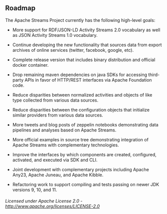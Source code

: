 ## Roadmap

The Apache Streams Project currently has the following high-level goals:

- More support for RDF/JSON-LD Activity Streams 2.0 vocabulary as well as JSON Activity Streams 1.0 vocabulary.
 
- Continue developing the new functionality that sources data from export archives of online services (twitter, facebook, google, etc).
 
- Complete release version that includes binary distribution and official docker container.
 
- Drop remaining maven dependencies on java SDKs for accessing third-party APIs in favor of HTTP/REST interfaces via Apache Foundation code.
 
- Reduce disparities between normalized activities and objects of like type collected from various data sources.
 
- Reduce disparities between the configuration objects that initialize similar providers from various data sources.
 
- More tweets and blog posts of zeppelin notebooks demonstrating data pipelines and analyses based on Apache Streams.
 
- More official examples in source tree demonstrating integration of Apache Streams with complementary technologies.
 
- Improve the interfaces by which components are created, configured, activated, and executed via SDK and CLI.
 
- Joint development with complementary projects including Apache Any23, Apache Juneau, and Apache Kibble.
 
- Refactoring work to support compiling and tests passing on newer JDK versions 9, 10, and 11.

###### Licensed under Apache License 2.0 - http://www.apache.org/licenses/LICENSE-2.0
